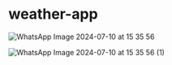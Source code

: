 # weather-app

![WhatsApp Image 2024-07-10 at 15 35 56](https://github.com/nsenasabirli/weather-app/assets/72200463/9ce3fccd-c6c8-4020-88b3-c2af5e8b0f39)


![WhatsApp Image 2024-07-10 at 15 35 56 (1)](https://github.com/nsenasabirli/weather-app/assets/72200463/ca796700-0f42-4bd7-a141-a0597cf89c7a)
